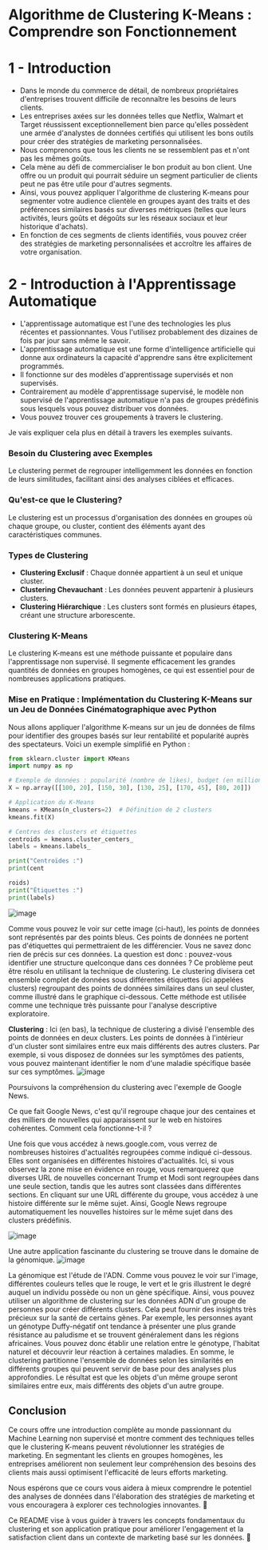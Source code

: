 # Algorithme de Clustering K-Means : Comprendre son Fonctionnement

# 1 - Introduction
- Dans le monde du commerce de détail, de nombreux propriétaires d'entreprises trouvent difficile de reconnaître les besoins de leurs clients. 
- Les entreprises axées sur les données telles que Netflix, Walmart et Target réussissent exceptionnellement bien parce qu'elles possèdent une armée d'analystes de données certifiés qui utilisent les bons outils pour créer des stratégies de marketing personnalisées.
- Nous comprenons que tous les clients ne se ressemblent pas et n'ont pas les mêmes goûts.
- Cela mène au défi de commercialiser le bon produit au bon client. Une offre ou un produit qui pourrait séduire un segment particulier de clients peut ne pas être utile pour d'autres segments.
- Ainsi, vous pouvez appliquer l'algorithme de clustering K-means pour segmenter votre audience clientèle en groupes ayant des traits et des préférences similaires basés sur diverses métriques (telles que leurs activités, leurs goûts et dégoûts sur les réseaux sociaux et leur historique d'achats).
- En fonction de ces segments de clients identifiés, vous pouvez créer des stratégies de marketing personnalisées et accroître les affaires de votre organisation.

# 2 - Introduction à l'Apprentissage Automatique
- L'apprentissage automatique est l'une des technologies les plus récentes et passionnantes. Vous l'utilisez probablement des dizaines de fois par jour sans même le savoir. 
- L'apprentissage automatique est une forme d'intelligence artificielle qui donne aux ordinateurs la capacité d'apprendre sans être explicitement programmés.
- Il fonctionne sur des modèles d'apprentissage supervisés et non supervisés.
- Contrairement au modèle d'apprentissage supervisé, le modèle non supervisé de l'apprentissage automatique n'a pas de groupes prédéfinis sous lesquels vous pouvez distribuer vos données.
- Vous pouvez trouver ces groupements à travers le clustering.

Je vais expliquer cela plus en détail à travers les exemples suivants.

### Besoin du Clustering avec Exemples
Le clustering permet de regrouper intelligemment les données en fonction de leurs similitudes, facilitant ainsi des analyses ciblées et efficaces.

### Qu'est-ce que le Clustering?
Le clustering est un processus d'organisation des données en groupes où chaque groupe, ou cluster, contient des éléments ayant des caractéristiques communes.

### Types de Clustering
- **Clustering Exclusif** : Chaque donnée appartient à un seul et unique cluster.
- **Clustering Chevauchant** : Les données peuvent appartenir à plusieurs clusters.
- **Clustering Hiérarchique** : Les clusters sont formés en plusieurs étapes, créant une structure arborescente.

### Clustering K-Means
Le clustering K-means est une méthode puissante et populaire dans l'apprentissage non supervisé. Il segmente efficacement les grandes quantités de données en groupes homogènes, ce qui est essentiel pour de nombreuses applications pratiques.

### Mise en Pratique : Implémentation du Clustering K-Means sur un Jeu de Données Cinématographique avec Python
Nous allons appliquer l'algorithme K-means sur un jeu de données de films pour identifier des groupes basés sur leur rentabilité et popularité auprès des spectateurs. Voici un exemple simplifié en Python :

```python
from sklearn.cluster import KMeans
import numpy as np

# Exemple de données : popularité (nombre de likes), budget (en millions)
X = np.array([[100, 20], [150, 30], [130, 25], [170, 45], [80, 20]])

# Application du K-Means
kmeans = KMeans(n_clusters=2)  # Définition de 2 clusters
kmeans.fit(X)

# Centres des clusters et étiquettes
centroids = kmeans.cluster_centers_
labels = kmeans.labels_

print("Centroïdes :")
print(cent

roids)
print("Étiquettes :")
print(labels)
```

![image](https://github.com/hrhouma/Apprentissage-Non-Supervise/assets/10111526/751858c6-f13e-40b7-8991-0441e46ad0d2)


Comme vous pouvez le voir sur cette image (ci-haut), les points de données sont représentés par des points bleus. Ces points de données ne portent pas d'étiquettes qui permettraient de les différencier. Vous ne savez donc rien de précis sur ces données. La question est donc : pouvez-vous identifier une structure quelconque dans ces données ? Ce problème peut être résolu en utilisant la technique de clustering. Le clustering divisera cet ensemble complet de données sous différentes étiquettes (ici appelées clusters) regroupant des points de données similaires dans un seul cluster, comme illustré dans le graphique ci-dessous. Cette méthode est utilisée comme une technique très puissante pour l'analyse descriptive exploratoire.

**Clustering** : Ici (en bas), la technique de clustering a divisé l'ensemble des points de données en deux clusters. Les points de données à l'intérieur d'un cluster sont similaires entre eux mais différents des autres clusters. Par exemple, si vous disposez de données sur les symptômes des patients, vous pouvez maintenant identifier le nom d'une maladie spécifique basée sur ces symptômes.
![image](https://github.com/hrhouma/Apprentissage-Non-Supervise/assets/10111526/0272af43-7074-46af-b3c2-be5e7b8dcf0c)

Poursuivons la compréhension du clustering avec l'exemple de Google News.

Ce que fait Google News, c'est qu'il regroupe chaque jour des centaines et des milliers de nouvelles qui apparaissent sur le web en histoires cohérentes. Comment cela fonctionne-t-il ?

Une fois que vous accédez à news.google.com, vous verrez de nombreuses histoires d'actualités regroupées comme indiqué ci-dessous. Elles sont organisées en différentes histoires d'actualités. Ici, si vous observez la zone mise en évidence en rouge, vous remarquerez que diverses URL de nouvelles concernant Trump et Modi sont regroupées dans une seule section, tandis que les autres sont classées dans différentes sections. En cliquant sur une URL différente du groupe, vous accédez à une histoire différente sur le même sujet. Ainsi, Google News regroupe automatiquement les nouvelles histoires sur le même sujet dans des clusters prédéfinis.

![image](https://github.com/hrhouma/Apprentissage-Non-Supervise/assets/10111526/6dd5db3b-cfcc-439a-b37c-70e06e2d8777)


Une autre application fascinante du clustering se trouve dans le domaine de la génomique. 
![image](https://github.com/hrhouma/Apprentissage-Non-Supervise/assets/10111526/ac1dd003-1a46-4445-8f60-090e6190d8cc)

La génomique est l'étude de l'ADN. Comme vous pouvez le voir sur l'image, différentes couleurs telles que le rouge, le vert et le gris illustrent le degré auquel un individu possède ou non un gène spécifique. Ainsi, vous pouvez utiliser un algorithme de clustering sur les données ADN d'un groupe de personnes pour créer différents clusters. Cela peut fournir des insights très précieux sur la santé de certains gènes.
Par exemple, les personnes ayant un génotype Duffy-négatif ont tendance à présenter une plus grande résistance au paludisme et se trouvent généralement dans les régions africaines. Vous pouvez donc établir une relation entre le génotype, l'habitat naturel et découvrir leur réaction à certaines maladies.
En somme, le clustering partitionne l'ensemble de données selon les similarités en différents groupes qui peuvent servir de base pour des analyses plus approfondies. Le résultat est que les objets d'un même groupe seront similaires entre eux, mais différents des objets d'un autre groupe.


## Conclusion
Ce cours offre une introduction complète au monde passionnant du Machine Learning non supervisé et montre comment des techniques telles que le clustering K-means peuvent révolutionner les stratégies de marketing. En segmentant les clients en groupes homogènes, les entreprises améliorent non seulement leur compréhension des besoins des clients mais aussi optimisent l'efficacité de leurs efforts marketing.

Nous espérons que ce cours vous aidera à mieux comprendre le potentiel des analyses de données dans l'élaboration des stratégies de marketing et vous encouragera à explorer ces technologies innovantes. 🌟

Ce README vise à vous guider à travers les concepts fondamentaux du clustering et son application pratique pour améliorer l'engagement et la satisfaction client dans un contexte de marketing basé sur les données. 🚀
